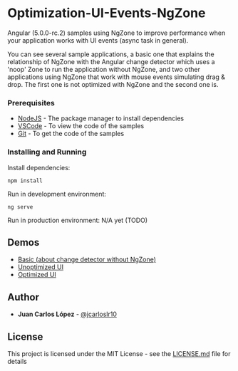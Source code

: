 # Optimization-UI-Events-NgZone

Angular (5.0.0-rc.2) samples using NgZone to improve performance when your application works with UI events (async task in general).

You can see several sample applications, a basic one that explains the relationship of NgZone with the Angular change detector which uses a 'noop' Zone to run the application without NgZone, and two other applications using NgZone that work with mouse events simulating drag & drop. The first one is not optimized with NgZone and the second one is.

### Prerequisites

* [NodeJS](https://nodejs.org/es/) - The package manager to install dependencies
* [VSCode](https://code.visualstudio.com/Download) - To view the code of the samples
* [Git](https://git-scm.com/) - To get the code of the samples

### Installing and Running

Install dependencies:

```
npm install
```

Run in development environment:

```
ng serve
```

Run in production environment: N/A yet (TODO)

## Demos
- [Basic (about change detector without NgZone)](https://github.com/jcarloslr10/NgZone/tree/master/demo-basic)
- [Unoptimized UI](https://github.com/jcarloslr10/NgZone/tree/master/demo-unoptimized)
- [Optimized UI](https://github.com/jcarloslr10/NgZone/tree/master/demo-optimized)

## Author

* **Juan Carlos López** - [@jcarloslr10](https://twitter.com/jcarloslr10)

## License

This project is licensed under the MIT License - see the [LICENSE.md](LICENSE) file for details